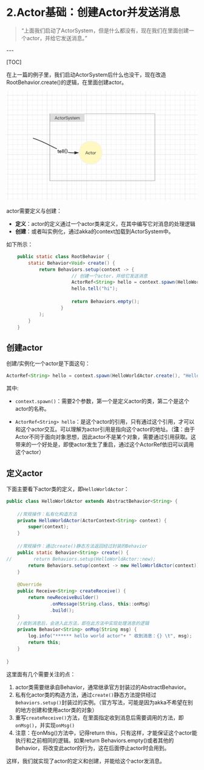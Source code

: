 # 2.Actor基础：创建Actor并发送消息

> “上面我们启动了ActorSystem，但是什么都没有，现在我们在里面创建一个actor，并给它发送消息。”

<p id = "build"></p>
---

[TOC]
  
在上一篇的例子里，我们启动ActorSystem后什么也没干，现在改造RootBehavior.create()的逻辑，在里面创建actor。

![](media/16288476995059/16310781436700.jpg)


actor需要定义与创建：

* **定义**：actor的定义通过一个actor类来定义，在其中编写它对消息的处理逻辑
* **创建**：或者叫实例化，通过akka的context加载到ActorSystem中。

如下所示：

```java
    public static class RootBehavior {
        static Behavior<Void> create() {
            return Behaviors.setup(context -> {
                        // 创建一个actor，并给它发送消息
                        ActorRef<String> hello = context.spawn(HelloWorldActor.create(), "HelloWorld");
                        hello.tell("hi");
                        
                        return Behaviors.empty();
                    }
            );
        }
    }
``` 

## 创建actor

创建/实例化一个actor是下面这句：

```java
ActorRef<String> hello = context.spawn(HelloWorldActor.create(), "HelloWorld");
```

其中:

* `context.spawn()`：需要2个参数，第一个是定义actor的类，第二个是这个actor的名称。

* `ActorRef<String> hello`：是这个actor的引用，只有通过这个引用，才可以和这个actor交互。可以理解为actor引用是指向这个actor的地址。（**注**：由于Actor不同于面向对象思想，因此actor不是某个对象，需要通过引用获取。这带来的一个好处是，即使actor发生了重启，通过这个ActorRef依旧可以调用这个actor）

<!--todo: actor挂了使用引用会发生什么-->


## 定义actor


下面主要看下actor类的定义，即`HelloWorldActor`：


```java
public class HelloWorldActor extends AbstractBehavior<String> {

    //常规操作：私有化构造方法
    private HelloWorldActor(ActorContext<String> context) {
        super(context);
    }

    //常规操作：通过create()静态方法返回经过封装的Behavior
    public static Behavior<String> create() {
//        return Behaviors.setup(HelloWorldActor::new);
        return Behaviors.setup(context -> new HelloWorldActor(context));
    }

    @Override
    public Receive<String> createReceive() {
        return newReceiveBuilder()
                .onMessage(String.class, this::onMsg)
                .build();
    }
    //收到消息后，会进入此方法，即在此方法中实现处理消息的逻辑
    private Behavior<String> onMsg(String msg) {
        log.info("****** hello world actor"+ " 收到消息：{} \t", msg);
        return this;
    }

}
```
这里面有几个需要关注的点：

1. actor类需要继承自Behavior，通常继承官方封装过的AbstractBehavior。
2. 私有化actor类的构造方法，通过`create()`静态方法提供经过`Behaviors.setup()`封装过的实例。（官方写法，可能是因为akka不希望在别的地方创建和使用actor类的对象）
3. 重写`createReceive()`方法，在里面指定收到消息后需要调用的方法，即`onMsg()`，并实现`onMsg()`
4. 注意：在onMsg()方法中，记得return this，只有这样，才能保证这个actor能执行和之前相同的逻辑。如果return Behaviors.empty()或者其他的Behavior，将改变此actor的行为，这在后面停止actor时会用到。


这样，我们就实现了actor的定义和创建，并能给这个actor发消息。